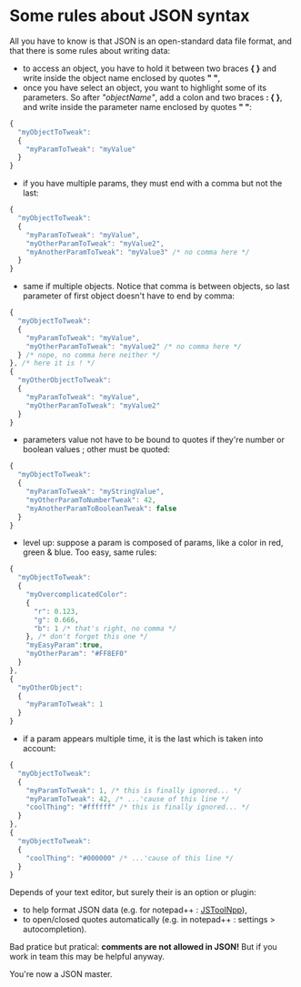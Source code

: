 # Some rules about JSON syntax

All you have to know is that JSON is an open-standard data file format, and that there is some rules about writing data:

  - to access an object, you have to hold it between two braces __{ }__ and write inside the object name enclosed by quotes __" "__,
  - once you have select an object, you want to highlight some of its parameters. So after _"objectName"_, add a colon and two braces __: { }__, and write inside the parameter name enclosed by quotes __" "__:

```javascript
{
  "myObjectToTweak":
  {
    "myParamToTweak": "myValue"
  }
}
```
  - if you have multiple params, they must end with a comma but not the last:

```javascript
{
  "myObjectToTweak":
  {
    "myParamToTweak": "myValue",
    "myOtherParamToTweak": "myValue2",
    "myAnotherParamToTweak": "myValue3" /* no comma here */
  }
}
```
  - same if multiple objects. Notice that comma is between objects, so last parameter of first object doesn't have to end by comma:

```javascript
{
  "myObjectToTweak":
  {
    "myParamToTweak": "myValue",
    "myOtherParamToTweak": "myValue2" /* no comma here */
  } /* nope, no comma here neither */
}, /* here it is ! */
{
  "myOtherObjectToTweak":
  {
    "myParamToTweak": "myValue",
    "myOtherParamToTweak": "myValue2"
  }
}
```
  - parameters value not have to be bound to quotes if they're number or boolean values ; other must be quoted:

```javascript
{
  "myObjectToTweak":
  {
    "myParamToTweak": "myStringValue",
    "myOtherParamToNumberTweak": 42,
    "myAnotherParamToBooleanTweak": false
  }
}
```
  - level up: suppose a param is composed of params, like a color in red, green & blue. Too easy, same rules:

```javascript
{
  "myObjectToTweak":
  {
    "myOvercomplicatedColor":
    {
      "r": 0.123,
      "g": 0.666,
      "b": 1 /* that's right, no comma */
    }, /* don't forget this one */
    "myEasyParam":true,
    "myOtherParam": "#FF8EF0"
  }
},
{
  "myOtherObject":
  {
    "myParamToTweak": 1
  }
}
```
  - if a param appears multiple time, it is the last which is taken into account:
```javascript
{
  "myObjectToTweak":
  {
    "myParamToTweak": 1, /* this is finally ignored... */
    "myParamToTweak": 42, /* ...'cause of this line */
    "coolThing": "#ffffff" /* this is finally ignored... */
  }
},
{
  "myObjectToTweak":
  {
    "coolThing": "#000000" /* ...'cause of this line */
  }
}
```

Depends of your text editor, but surely their is an option or plugin: 

-   to help format JSON data (e.g. for notepad++ : [JSToolNpp](http://www.sunjw.us/jstoolnpp/)),
-   to open/closed quotes automatically (e.g. in notepad++ : settings > autocompletion).



Bad pratice but pratical: __comments are not allowed in JSON!__ But if you work in team this may be helpful anyway.



You're now a JSON master.